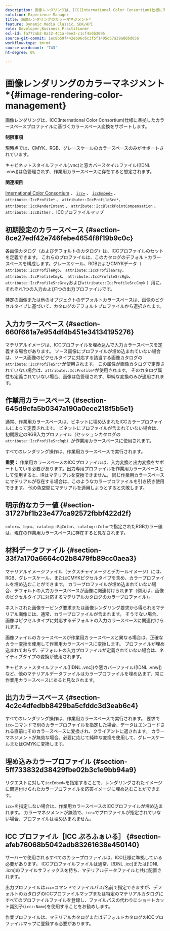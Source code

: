 ```yaml
---
description: 画像レンダリングは、ICC(International Color Consortium)仕様に準拠したカラースペースプロファイルに基づくカラースペース変換をサポートします。
solution: Experience Manager
title: 画像レンダリングのカラーマネジメント*
feature: Dynamic Media Classic、SDK/API
role: Developer,Business Practitioner
exl-id: fa772ab2-8a32-4c1a-9ee3-c1cf4a0b3095
source-git-commit: 1ec8b59f442eb96c6c3f5f1405d57a38a86bd056
workflow-type: tm+mt
source-wordcount: '743'
ht-degree: 0%

---
```


# 画像レンダリングのカラーマネジメント*{#image-rendering-color-management}

画像レンダリングは、ICC(International Color Consortium)仕様に準拠したカラースペースプロファイルに基づくカラースペース変換をサポートします。

**制限事項**

現時点では、CMYK、RGB、グレースケールのカラースペースのみがサポートされています。

キャビネットスタイルファイル(.vnc)と窓カバースタイルファイル([!DNL .vnw])は色管理されず、作業用カラースペースに存在すると想定されます。

**関連項目**

[International Color Consortium](http://www.color.org/index.xalter) 、 [ `icc=`](../../../../../ir-api/http-protocol/image-rendering-api-ref/c-ir-http-protocol-ref/c-ir-http-protocol-command-reference/r-ir-icc.md#reference-86a2fff3cef24982ad2063d977a16e06) 、 [ `iccEmbed=`](../../../../../ir-api/http-protocol/image-rendering-api-ref/c-ir-http-protocol-ref/c-ir-http-protocol-command-reference/r-ir-iccembed.md#reference-47a433138c7c4b29b9b29871b2491a7f) 、 `attribute::IccProfile*` 、 `attribute::IccProfileSrc*`、 `attribute::IccRenderIntent` 、 `attribute::IccBlackPointCompensation` 、 `attribute::IccDither` 、ICCプロファイルマップ

## 初期設定のカラースペース {#section-8ce27edf42e746febe4654f8f19b9c0c}

各画像カタログ（およびデフォルトのカタログ）は、ICCプロファイルのセットを定義できます。 これらのプロファイルは、このカタログのデフォルトカラースペースを構成します。グレースケール、RGBおよびCMYKデータ（ `attribute::IccProfileRgb`、 `attribute::IccProfileGray`、 `attribute::IccProfileCmyk`、 `attribute::IccProfileSrcRgb`、 `attribute::IccProfileSrcGray`および`attribute::IccProfileSrcCmyk` ）用に、それぞれ1つの入力および1つの出力プロファイルです。

特定の画像または他のオブジェクトのデフォルトカラースペースは、画像のピクセルタイプに基づいて、カタログのデフォルトプロファイルから選択されます。

## 入力カラースペース {#section-660f661a7e954df4b451e34134195276}

マテリアルイメージは、ICCプロファイルを埋め込んで入力カラースペースを定義する場合があります。 ソース画像にプロファイルが埋め込まれていない場合は、ソース画像のピクセルタイプに対応する該当する画像カタログの`attribute::IccProfileSrc*`が使用されます。 この属性が画像カタログで定義されていない場合は、`attribute::IccProfile*`が使用されます。 そのカタログ属性も定義されていない場合、画像は色管理されず、単純な変換のみが適用されます。

## 作業用カラースペース {#section-645d9cfa5b0347a190a0ece218f5b5e1}

通常、作業用カラースペースは、ビネットに埋め込まれたICCカラープロファイルによって定義されます。 ビネットにプロファイルが含まれていない場合は、初期設定のRGB入力プロファイル（セッションカタログの`attribute::IccProfileSrcRgb`）が作業用カラースペースに使用されます。

すべてのレンダリング操作は、作業用カラースペースで実行されます。

**重要：** 作業用カラースペースのICCプロファイルは、入力変換と出力変換をサポートしている必要があります。出力専用プロファイルを作業用カラースペースとして使用すると、IRはマテリアルを変換できません。 同じ作業用カラースペースにマテリアルが存在する場合は、このようなカラープロファイルを引き続き使用できます。 他の色空間にマテリアルを適用しようとすると失敗します。

## 明示的なカラー値 {#section-31727bf1b23e477ca92572fbbf422d2f}

`color=`、`bgc=`、`catalog::BgColor`、`catalog::Color`で指定されたRGBカラー値は、現在の作業用カラースペースに存在すると見なされます。

## 材料データファイル {#section-33f7a170a6664c02b8479fb89cc0aea3}

マテリアルイメージファイル（テクスチャイメージとデカールイメージ）には、RGB、グレースケール、またはCMYKピクセルタイプを含め、カラープロファイルを埋め込むことができます。 カラープロファイルが埋め込まれていない場合、デフォルトの入力カラースペースが画像に関連付けられます（例えば、画像のピクセルタイプに対応するマテリアルカタログのカラープロファイル）。

ネストされた画像サービング要求または画像レンダリング要求から得られるマテリアル画像には、通常、カラープロファイルが含まれます。 そうでない場合、画像はピクセルタイプに対応するデフォルトの入力カラースペースに関連付けられます。

画像ファイルのカラースペースが作業用カラースペースと異なる場合は、正確なカラー変換を使用して作業用カラースペースに変換します。 プロファイルが埋め込まれておらず、デフォルトの入力プロファイルが定義されていない場合は、ネイティブタイプの変換が使用されます。

キャビネットスタイルファイル([!DNL .vnc])や窓カバーファイル([!DNL .vnw])など、他のマテリアルデータファイルはカラープロファイルを埋め込まず、常に作業用カラースペースにあると見なされます。

## 出力カラースペース {#section-4c2c4dfedbb8429ba5cfddc3d3eab6c4}

すべてのレンダリング操作は、作業用カラースペースで実行されます。 要求で`icc=`コマンドで別のカラープロファイルを指定した場合、データはエンコードされる直前にそのカラースペースに変換され、クライアントに返されます。 カラーマネジメントが無効な場合、必要に応じて純粋な変換を使用して、グレースケールまたはCMYKに変換します。

## 埋め込みカラープロファイル {#section-5ff733832d38429fbe02b3c1e9bb94a9}

リクエストに対して`iccEmbed=`を指定することで、レンダリングされたイメージに関連付けられたカラープロファイルを応答イメージに埋め込むことができます。

`icc=`を指定しない場合は、作業用カラースペースのICCプロファイルが埋め込まれます。 カラーマネジメントが無効で、`icc=`でプロファイルが指定されていない場合、プロファイルは埋め込まれません。

## ICC プロファイル［ICC ぷろふぁいる］ {#section-afeb76068b5042adb83261638e450140}

サーバーで使用されるすべてのカラープロファイルは、ICC仕様に準拠している必要があります。 ICCプロファイルファイルは通常、[!DNL .icc]または[!DNL .icm]のファイルサフィックスを持ち、マテリアルデータファイルと共に配置されます。

出力プロファイルは`icc=`コマンドでファイルパス/名前で指定できますが、デフォルトのカタログのICCプロファイルマップまたは特定のマテリアルカタログにすべてのプロファイルファイルを登録し、ファイルパスの代わりにショートカット識別子(`icc::Name`)を使用することをお勧めします。

作業プロファイルは、マテリアルカタログまたはデフォルトカタログのICCプロファイルマップに登録する必要があります。
